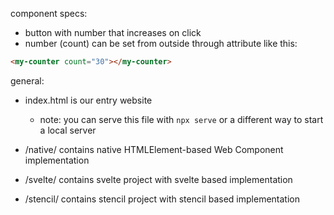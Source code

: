 component specs:

- button with number that increases on click
- number (count) can be set from outside through attribute like this:

```html
<my-counter count="30"></my-counter>
```

general:

- index.html is our entry website

  - note: you can serve this file with `npx serve` or a different way to start a local server

- /native/ contains native HTMLElement-based Web Component implementation

- /svelte/ contains svelte project with svelte based implementation

- /stencil/ contains stencil project with stencil based implementation
